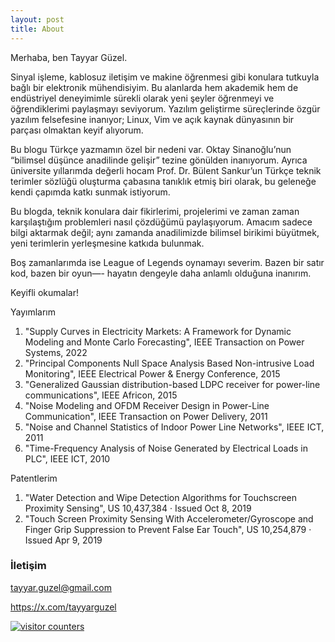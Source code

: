 ```yaml
---
layout: post
title: About
---
```


Merhaba, ben Tayyar Güzel.

Sinyal işleme, kablosuz iletişim ve makine öğrenmesi gibi konulara tutkuyla bağlı bir elektronik mühendisiyim. Bu alanlarda hem akademik hem de endüstriyel deneyimimle sürekli olarak yeni şeyler öğrenmeyi ve öğrendiklerimi paylaşmayı seviyorum. Yazılım geliştirme süreçlerinde özgür yazılım felsefesine inanıyor; Linux, Vim ve açık kaynak dünyasının bir parçası olmaktan keyif alıyorum.

Bu blogu Türkçe yazmamın özel bir nedeni var. Oktay Sinanoğlu’nun “bilimsel düşünce anadilinde gelişir” tezine gönülden inanıyorum. Ayrıca üniversite yıllarımda değerli hocam Prof. Dr. Bülent Sankur’un Türkçe teknik terimler sözlüğü oluşturma çabasına tanıklık etmiş biri olarak, bu geleneğe kendi çapımda katkı sunmak istiyorum. 

Bu blogda, teknik konulara dair fikirlerimi, projelerimi ve zaman zaman karşılaştığım problemleri nasıl çözdüğümü paylaşıyorum. Amacım sadece bilgi aktarmak değil; aynı zamanda anadilimizde bilimsel birikimi büyütmek, yeni terimlerin yerleşmesine katkıda bulunmak.

Boş zamanlarımda ise League of Legends oynamayı severim. Bazen bir satır kod, bazen bir oyun—- hayatın dengeyle daha anlamlı olduğuna inanırım.

Keyifli okumalar!

Yayımlarım

1. "Supply Curves in Electricity Markets: A Framework for Dynamic Modeling and Monte Carlo Forecasting", IEEE Transaction on Power Systems, 2022
2. "Principal Components Null Space Analysis Based Non-intrusive Load Monitoring", IEEE Electrical Power & Energy Conference, 2015
3. "Generalized Gaussian distribution-based LDPC receiver for power-line communications", IEEE Africon, 2015
4. "Noise Modeling and OFDM Receiver Design in Power-Line Communication", IEEE Transaction on Power Delivery, 2011
5. "Noise and Channel Statistics of Indoor Power Line Networks", IEEE ICT, 2011
6. "Time-Frequency Analysis of Noise Generated by Electrical Loads in PLC", IEEE ICT, 2010

Patentlerim

1. "Water Detection and Wipe Detection Algorithms for Touchscreen Proximity Sensing", US 10,437,384 · Issued Oct 8, 2019
2. "Touch Screen Proximity Sensing With Accelerometer/Gyroscope and Finger Grip Suppression to Prevent False Ear Touch", US 10,254,879 · Issued Apr 9, 2019

### İletişim

[tayyar.guzel@gmail.com](mailto:tayyar.guzel@gmail.com)

https://x.com/tayyarguzel

<a href="https://www.freecounterstat.com" title="visitor counters"><img src="https://counter4.optistats.ovh/private/freecounterstat.php?c=cx3ac8d6kfuk49ch6bj6m322mq883cqy" border="0" title="visitor counters" alt="visitor counters"></a>
